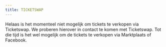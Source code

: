 ```yaml
---
title: TICKETSWAP
---
```

Helaas is het momenteel niet mogelijk om tickets te verkopen via Ticketswap. We proberen hierover in contact te komen 
met Ticketswap. Tot die tijd is het wel mogelijk om de tickets te verkopen via Marktplaats of Facebook. 
